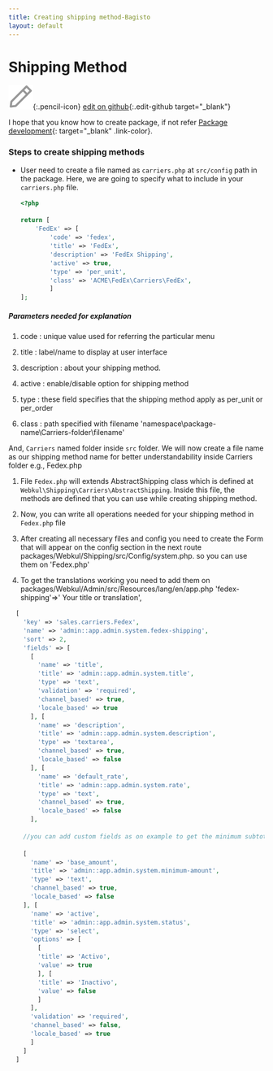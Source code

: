 ```yaml
---
title: Creating shipping method-Bagisto
layout: default
---
```


# Shipping Method

![](assets/images/icons/Icon-Pencil-Large.svg){:.pencil-icon}
[edit on github](https://github.com/bagisto/bagisto-docs/blob/master/create_shipping_method.md){:.edit-github target="\_blank"}

I hope that you know how to create package, if not refer [Package development](create_package.md){: target="\_blank" .link-color}.

### Steps to create shipping methods

- User need to create a file named as `carriers.php` at `src/config` path in the package. Here, we are going to specify what to include in your `carriers.php` file.

  ```php
  <?php

  return [
      'FedEx' => [
          'code' => 'fedex',
          'title' => 'FedEx',
          'description' => 'FedEx Shipping',
          'active' => true,
          'type' => 'per_unit',
          'class' => 'ACME\FedEx\Carriers\FedEx',
          ]
  ];
  ```

##### Parameters needed for explanation

1. code : unique value used for referring the particular menu

2. title : label/name to display at user interface

3. description : about your shipping method.

4. active : enable/disable option for shipping method

5. type : these field specifies that the shipping method apply as per_unit or
   per_order

6. class : path specified with filename 'namespace\package-name\Carriers-folder\filename'

And, `Carriers` named folder inside `src` folder. We will now create a file name as our shipping method name for better understandability inside Carriers folder e.g., Fedex.php

1. File `Fedex.php` will extends AbstractShipping class which is defined at `Webkul\Shipping\Carriers\AbstractShipping`. Inside this file, the methods are defined that you can use while creating shipping method.

2. Now, you can write all operations needed for your shipping method in `Fedex.php` file

3. After creating all necessary files and config you need to create the Form that will appear on the config section in the next route packages/Webkul/Shipping/src/Config/system.php. so you can use them on 'Fedex.php'

4. To get the translations working you need to add them on packages/Webkul/Admin/src/Resources/lang/en/app.php
   'fedex-shipping'=>' Your title or translation',

```php
  [
    'key' => 'sales.carriers.Fedex',
    'name' => 'admin::app.admin.system.fedex-shipping',
    'sort' => 2,
    'fields' => [
      [
        'name' => 'title',
        'title' => 'admin::app.admin.system.title',
        'type' => 'text',
        'validation' => 'required',
        'channel_based' => true,
        'locale_based' => true
      ], [
        'name' => 'description',
        'title' => 'admin::app.admin.system.description',
        'type' => 'textarea',
        'channel_based' => true,
        'locale_based' => false
      ], [
        'name' => 'default_rate',
        'title' => 'admin::app.admin.system.rate',
        'type' => 'text',
        'channel_based' => true,
        'locale_based' => false
      ],

    //you can add custom fields as on example to get the minimum subtotal to calculate the standard rate .

    [
      'name' => 'base_amount',
      'title' => 'admin::app.admin.system.minimum-amount',
      'type' => 'text',
      'channel_based' => true,
      'locale_based' => false
    ], [
      'name' => 'active',
      'title' => 'admin::app.admin.system.status',
      'type' => 'select',
      'options' => [
        [
        'title' => 'Activo',
        'value' => true
        ], [
        'title' => 'Inactivo',
        'value' => false
        ]
      ],
      'validation' => 'required',
      'channel_based' => false,
      'locale_based' => true
      ]
    ]
  ]
```
